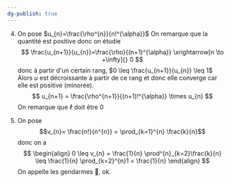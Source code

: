 ```yaml
---
dg-publish: true
---
```


4. On pose $u_{n}=\frac{\rho^{n}}{n!^{\alpha}}$
On remarque que la quantité est positive donc on étudie
$$
\frac{u_{n+1}}{u_{n}}=\frac{\rho}{(n+1)^{\alpha}} \xrightarrow[n \to +\infty]{} 0
$$
donc à partir d'un certain rang, $0 \leq \frac{u_{n+1}}{u_{n}} \leq 1$
Alors $u$ est décroissante à partir de ce rang et donc elle converge car elle est positive (minorée).
$$
u_{n+1} = \frac{\rho^{n+1}}{(n+1)!^{\alpha}} \times u_{n}
$$
On remarque que $\ell$ doit être $0$

5. On pose 
$$v_{n}= \frac{n!}{n^{n}} = \prod_{k=1}^{n} \frac{k}{n}$$
donc on a
$$
\begin{align}
0 \leq v_{n} = \frac{1}{n} \prod^{n}_{k=2}\frac{k}{n} \leq \frac{1}{n} \prod_{k=2}^{n}1 = \frac{1}{n}
\end{align}
$$
On appelle les gendarmes 🚓, ok.
